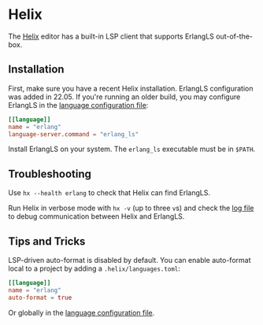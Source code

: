 # Helix

The [Helix] editor has a built-in LSP client that supports ErlangLS
out-of-the-box.

## Installation

First, make sure you have a recent Helix installation. ErlangLS configuration
was added in 22.05. If you're running an older build, you may configure
ErlangLS in the [language configuration file]:

```toml
[[language]]
name = "erlang"
language-server.command = "erlang_ls"
```

Install ErlangLS on your system. The `erlang_ls` executable must be in `$PATH`.

## Troubleshooting

Use `hx --health erlang` to check that Helix can find ErlangLS.

Run Helix in verbose mode with `hx -v` (up to three `v`s) and check the
[log file] to debug communication between Helix and ErlangLS.

## Tips and Tricks

LSP-driven auto-format is disabled by default. You can enable auto-format local
to a project by adding a `.helix/languages.toml`:

```toml
[[language]]
name = "erlang"
auto-format = true
```

Or globally in the [language configuration file].

[Helix]: https://helix-editor.com
[language configuration file]: https://docs.helix-editor.com/languages.html
[log file]: https://github.com/helix-editor/helix/wiki/FAQ#access-the-log-file
